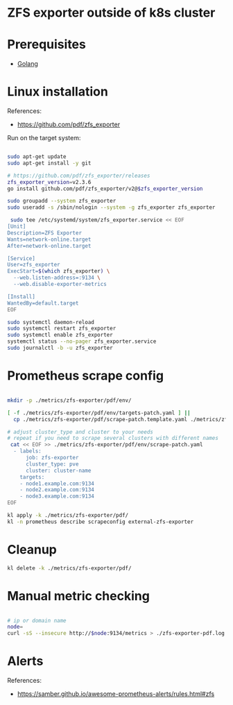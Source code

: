 
# ZFS exporter outside of k8s cluster

# Prerequisites

- [Golang](../../../docs/golang.md#install)

# Linux installation

References:
- https://github.com/pdf/zfs_exporter

Run on the target system:

```bash

sudo apt-get update
sudo apt-get install -y git

# https://github.com/pdf/zfs_exporter/releases
zfs_exporter_version=v2.3.6
go install github.com/pdf/zfs_exporter/v2@$zfs_exporter_version

sudo groupadd --system zfs_exporter
sudo useradd -s /sbin/nologin --system -g zfs_exporter zfs_exporter

 sudo tee /etc/systemd/system/zfs_exporter.service << EOF
[Unit]
Description=ZFS Exporter
Wants=network-online.target
After=network-online.target

[Service]
User=zfs_exporter
ExecStart=$(which zfs_exporter) \
  --web.listen-address=:9134 \
  --web.disable-exporter-metrics

[Install]
WantedBy=default.target
EOF

sudo systemctl daemon-reload
sudo systemctl restart zfs_exporter
sudo systemctl enable zfs_exporter
systemctl status --no-pager zfs_exporter.service
sudo journalctl -b -u zfs_exporter

```

# Prometheus scrape config

```bash

mkdir -p ./metrics/zfs-exporter/pdf/env/

[ -f ./metrics/zfs-exporter/pdf/env/targets-patch.yaml ] ||
  cp ./metrics/zfs-exporter/pdf/scrape-patch.template.yaml ./metrics/zfs-exporter/pdf/env/scrape-patch.yaml

# adjust cluster_type and cluster to your needs
# repeat if you need to scrape several clusters with different names
 cat << EOF >> ./metrics/zfs-exporter/pdf/env/scrape-patch.yaml
  - labels:
      job: zfs-exporter
      cluster_type: pve
      cluster: cluster-name
    targets:
    - node1.example.com:9134
    - node2.example.com:9134
    - node3.example.com:9134
EOF

kl apply -k ./metrics/zfs-exporter/pdf/
kl -n prometheus describe scrapeconfig external-zfs-exporter

```

# Cleanup

```bash
kl delete -k ./metrics/zfs-exporter/pdf/
```

# Manual metric checking

```bash

# ip or domain name
node=
curl -sS --insecure http://$node:9134/metrics > ./zfs-exporter-pdf.log

```

# Alerts

References:
- https://samber.github.io/awesome-prometheus-alerts/rules.html#zfs
